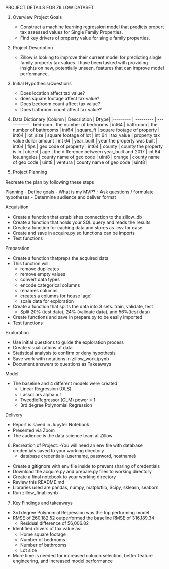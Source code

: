 PROJECT DETAILS FOR ZILLOW DATASET

1. Overview Project Goals

    - Construct a machine learning regression model that predicts propert tax assessed values for Single Family Properties.
    - Find key drivers of property value for single family properties.

2. Project Description
    - Zillow is looking to improve their current model for predicting single family property tax values. I have been tasked with providing insights on new, potentially unseen, features that can improve model performance.

3. Initial Hypothesis/Questions

    - Does location affect tax value?
    - does square footage affect tax value?
    - Does bedroom count affect tax value?
    - Does bathroom count affect tax value?

4. Data Dictionary 
   |Column | Description | Dtype|
    |--------- | --------- | ----------- |
    bedroom | the number of bedrooms | int64 |
    bathroom | the number of bathrooms | int64 |
    square_ft | square footage of property | int64 |
    lot_size | square footage of lot | int 64 |
    tax_value | property tax value dollar amount | int 64 |
    year_built | year the property was built | int64 |
    fips | geo code of property | int64 |
    county | county the property is in | object |
    age | the difference between year_built and 2017 | int 64
    los_angeles | county name of geo code  | uint8 |
    orange | county name of geo code | uint8 |
    ventura | county name of geo code | uint8 |


5. Project Planning

Recreate the plan by following these steps
    
Planning 
    - Define goals
    - What is my MVP?
    - Ask questions / formulate hypotheses
    - Determine audience and deliver format

Acquisition

- Create a function that establishes connection to the zillow_db
- Create a function that holds your SQL query and reads the results
- Create a function for caching data and stores as .csv for ease
- Create and save in acquire.py so functions can be imports
- Test functions

Preparation
- Create a function thatpreps the acquired data
- This function will:
    - remove duplicates
    - remove empty values
    - convert data types
    - encode categorical columns
    - renames columns
    - creates a columns for house 'age'
    - scale data for exploration
- Create a function that splits the data into 3 sets. train, validate, test
    - Split 20% (test data), 24% (validate data), and 56%(test data)
- Create functions and save in prepare.py to be easily imported
- Test functions

Exploration 
- Use initial questions to guide the exploration process
- Create visualizations of data
- Statistical analysis to confirm or deny hypothesis
- Save work with notations in zillow_work.ipynb
- Document answers to questions as Takeaways

Model
- The baseline and 4 different models were created
    - Linear Regression (OLS)
    - LassoLars alpha = 1
    - TweedieRegressor (GLM) power = 1
    - 3rd degree Polynomial Regression

Delivery
- Report is saved in Jupyter Notebook
-  Presented via Zoom
- The audience is the data science team at Zillow

6. Recreation of Project:
-You will need an env file with database credentials saved to your working directory
    - database credentials (username, password, hostname)
- Create a gitignore with env file inside to prevent sharing of credentials
- Download the acquire.py and prepare.py files to working directory
- Create a final notebook to your working directory
- Review this README.md
- Libraries used are pandas, numpy, matplotlib, Scipy, sklearn, seaborn
- Run zillow_final.ipynb

7. Key Findings and takeaways
- 3rd degree Polynomial Regression was the top performing model
- RMSE of 260,182.52 outperformed the baseline RMSE of 316,189.34
    - Residual difference of 56,006.82 
- Identified drivers of tax value as:
    - Home square footage
    - Number of bedrooms
    - Number of bathrooms
    - Lot size
- More time is needed for increased column selection, better feature engineering, and increased model performance